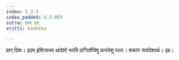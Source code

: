 ```yaml
---
index: 5.3.3
index_padded: 5.3.003
sutra: इदम् इश्
vritti: kashika

---
```

प्राग् दिशः। इदम् इशित्ययम् आदेशो भवति प्राग्दिशीयेषु प्रत्ययेशु परतः। शकारः सर्वादेशार्थः। इह।